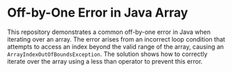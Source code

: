 # Off-by-One Error in Java Array

This repository demonstrates a common off-by-one error in Java when iterating over an array. The error arises from an incorrect loop condition that attempts to access an index beyond the valid range of the array, causing an `ArrayIndexOutOfBoundsException`. The solution shows how to correctly iterate over the array using a less than operator to prevent this error. 